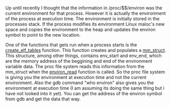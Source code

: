 Up until recently I thought that the information in /proc/$$/environ was the
current environment for that process. However it is actually the environment of
the process at execution time. The environment is initially stored in the
processes stack. If the process modifies its environment Linux maloc's new
space and copies the environment to the heap and updates the environ symbol to
point to the new location.

One of the functions that gets run when a process starts is the
[create_elf_tables][] function. This function creates and populates a
[mm_struct][]. This structure, among other things, contains env_start and
env_end, which are the memory address of the beggining and end of the
environment variable data. The proc file system reads this information from the
mm_struct when the [environ_read][] function is called. So the proc file system
is giving you the environment at execution time and not the current
environment. Also the gdb command "who environ" also gives you the environment
at execution time (I am assuming its doing the same thing but i have not looked
into it yet). You can get the address of the environ symbol from gdb and
get the data that way.

[create_elf_tables]: https://github.com/torvalds/linux/blob/master/fs/binfmt_elf.c
[mm_struct]: https://github.com/torvalds/linux/blob/master/include/linux/mm_types.h
[environ_read]: https://github.com/torvalds/linux/blob/master/fs/proc/base.c


